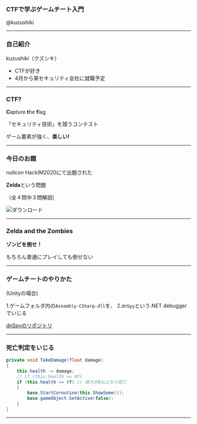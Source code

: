 ### CTFで学ぶゲームチート入門
@kuzushiki

---

### 自己紹介
kuzushiki（クズシキ）

- CTFが好き
- 4月から某セキュリティ会社に就職予定

---

### CTF?
**C**apture **t**he **f**lag

「セキュリティ技術」を競うコンテスト

ゲーム要素が強く、**楽しい!**

---

### 今日のお題
nullcon HackIM2020にて出題された

**Zelda**という問題

（全４問中３問解説）

![ダウンロード](https://user-images.githubusercontent.com/50363796/76391493-f8ef9200-63b2-11ea-8910-84e0d33523c4.jpg)

---

### Zelda and the Zombies
**ゾンビを倒せ！**

もちろん普通にプレイしても倒せない

---

### ゲームチートのやりかた
(Unityの場合)

1.ゲームフォルダ内の`Assembly-CSharp.dll`を、
2.`dnSpy`という.NET debuggerでいじる

[dnSpyのリポジトリ](https://github.com/0xd4d/dnSpy)

---

### 死亡判定をいじる

```C#
private void TakeDamage(float damage)
{
	this.health -= damage;
	// if (this.health <= 0f)
	if (this.health >= 0f) // 体力が0以上なら死亡
	{
		base.StartCoroutine(this.ShowSome());
		base.gameObject.SetActive(false);
	}
}
```

---
